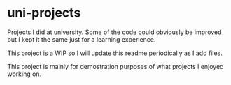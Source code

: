 # uni-projects
Projects I did at university. Some of the code could obviously be improved but I kept it the same just for a learning experience.

This project is a WIP so I will update this readme periodically as I add files.

This project is mainly for demostration purposes of what projects I enjoyed working on. 
